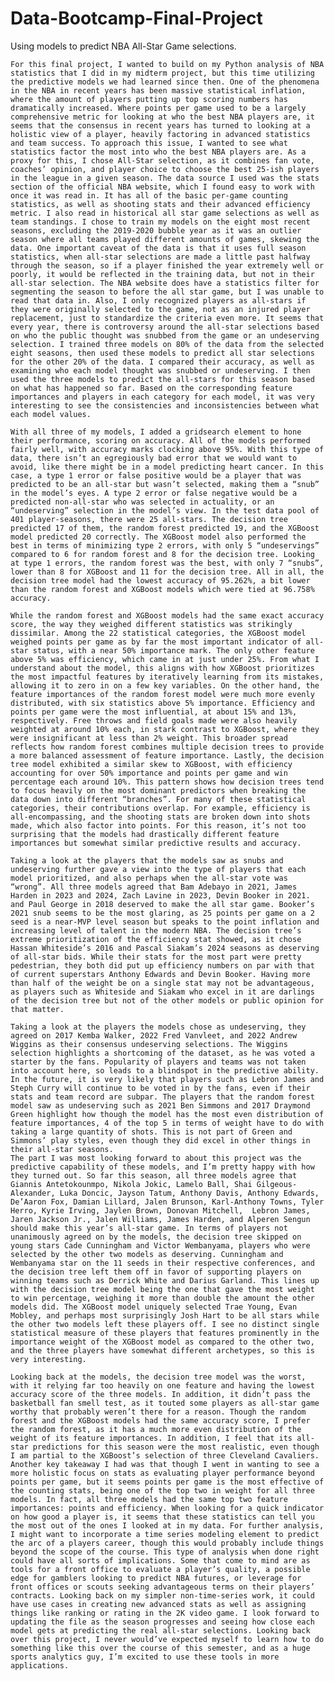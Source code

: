 # Data-Bootcamp-Final-Project
Using models to predict NBA All-Star Game selections. 
  
	For this final project, I wanted to build on my Python analysis of NBA statistics that I did in my midterm project, but this time utilizing the predictive models we had learned since then. One of the phenomena in the NBA in recent years has been massive statistical inflation, where the amount of players putting up top scoring numbers has dramatically increased. Where points per game used to be a largely comprehensive metric for looking at who the best NBA players are, it seems that the consensus in recent years has turned to looking at a holistic view of a player, heavily factoring in advanced statistics and team success. To approach this issue, I wanted to see what statistics factor the most into who the best NBA players are. As a proxy for this, I chose All-Star selection, as it combines fan vote, coaches’ opinion, and player choice to choose the best 25-ish players in the league in a given season. The data source I used was the stats section of the official NBA website, which I found easy to work with once it was read in. It has all of the basic per-game counting statistics, as well as shooting stats and their advanced efficiency metric. I also read in historical all star game selections as well as team standings. I chose to train my models on the eight most recent seasons, excluding the 2019-2020 bubble year as it was an outlier season where all teams played different amounts of games, skewing the data. One important caveat of the data is that it uses full season statistics, when all-star selections are made a little past halfway through the season, so if a player finished the year extremely well or poorly, it would be reflected in the training data, but not in their all-star selection. The NBA website does have a statistics filter for segmenting the season to before the all star game, but I was unable to read that data in. Also, I only recognized players as all-stars if they were originally selected to the game, not as an injured player replacement, just to standardize the criteria even more. It seems that every year, there is controversy around the all-star selections based on who the public thought was snubbed from the game or an undeserving selection. I trained three models on 80% of the data from the selected eight seasons, then used these models to predict all star selections for the other 20% of the data. I compared their accuracy, as well as examining who each model thought was snubbed or undeserving. I then used the three models to predict the all-stars for this season based on what has happened so far. Based on the corresponding feature importances and players in each category for each model, it was very interesting to see the consistencies and inconsistencies between what each model values.
	
	With all three of my models, I added a gridsearch element to hone their performance, scoring on accuracy. All of the models performed fairly well, with accuracy marks clocking above 95%. With this type of data, there isn’t an egregiously bad error that we would want to avoid, like there might be in a model predicting heart cancer. In this case, a type 1 error or false positive would be a player that was predicted to be an all-star but wasn’t selected, making them a “snub” in the model’s eyes. A type 2 error or false negative would be a predicted non-all-star who was selected in actuality, or an “undeserving” selection in the model’s view. In the test data pool of 401 player-seasons, there were 25 all-stars. The decision tree predicted 17 of them, the random forest predicted 19, and the XGBoost model predicted 20 correctly. The XGBoost model also performed the best in terms of minimizing type 2 errors, with only 5 “undeservings” compared to 6 for random forest and 8 for the decision tree. Looking at type 1 errors, the random forest was the best, with only 7 “snubs”, lower than 8 for XGBoost and 11 for the decision tree. All in all, the decision tree model had the lowest accuracy of 95.262%, a bit lower than the random forest and XGBoost models which were tied at 96.758% accuracy. 
	
	While the random forest and XGBoost models had the same exact accuracy score, the way they weighed different statistics was strikingly dissimilar. Among the 22 statistical categories, the XGBoost model weighed points per game as by far the most important indicator of all-star status, with a near 50% importance mark. The only other feature above 5% was efficiency, which came in at just under 25%. From what I understand about the model, this aligns with how XGBoost prioritizes the most impactful features by iteratively learning from its mistakes, allowing it to zero in on a few key variables. On the other hand, the feature importances of the random forest model were much more evenly distributed, with six statistics above 5% importance. Efficiency and points per game were the most influential, at about 15% and 13%, respectively. Free throws and field goals made were also heavily weighted at around 10% each, in stark contrast to XGBoost, where they were insignificant at less than 2% weight. This broader spread reflects how random forest combines multiple decision trees to provide a more balanced assessment of feature importance. Lastly, the decision tree model exhibited a similar skew to XGBoost, with efficiency accounting for over 50% importance and points per game and win percentage each around 10%. This pattern shows how decision trees tend to focus heavily on the most dominant predictors when breaking the data down into different “branches”. For many of these statistical categories, their contributions overlap. For example, efficiency is all-encompassing, and the shooting stats are broken down into shots made, which also factor into points. For this reason, it’s not too surprising that the models had drastically different feature importances but somewhat similar predictive results and accuracy.
 
	Taking a look at the players that the models saw as snubs and undeserving further gave a view into the type of players that each model prioritized, and also perhaps when the all-star vote was “wrong”. All three models agreed that Bam Adebayo in 2021, James Harden in 2023 and 2024, Zach Lavine in 2023, Devin Booker in 2021. and Paul George in 2018 deserved to make the all star game. Booker’s 2021 snub seems to be the most glaring, as 25 points per game on a 2 seed is a near-MVP level season but speaks to the point inflation and increasing level of talent in the modern NBA. The decision tree’s extreme prioritization of the efficiency stat showed, as it chose Hassan Whiteside’s 2016 and Pascal Siakam’s 2024 seasons as deserving of all-star bids. While their stats for the most part were pretty pedestrian, they both did put up efficiency numbers on par with that of current superstars Anthony Edwards and Devin Booker. Having more than half of the weight be on a single stat may not be advantageous, as players such as Whiteside and Siakam who excel in it are darlings of the decision tree but not of the other models or public opinion for that matter.
 
	Taking a look at the players the models chose as undeserving, they agreed on 2017 Kemba Walker, 2022 Fred Vanvleet, and 2022 Andrew Wiggins as their consensus undeserving selections. The Wiggins selection highlights a shortcoming of the dataset, as he was voted a starter by the fans. Popularity of players and teams was not taken into account here, so leads to a blindspot in the predictive ability. In the future, it is very likely that players such as Lebron James and Steph Curry will continue to be voted in by the fans, even if their stats and team record are subpar. The players that the random forest model saw as undeserving such as 2021 Ben Simmons and 2017 Draymond Green highlight how though the model has the most even distribution of feature importances, 4 of the top 5 in terms of weight have to do with taking a large quantity of shots. This is not part of Green and Simmons’ play styles, even though they did excel in other things in their all-star seasons.
	The part I was most looking forward to about this project was the predictive capability of these models, and I’m pretty happy with how they turned out. So far this season, all three models agree that Giannis Antetokounmpo, Nikola Jokic, Lamelo Ball, Shai Gilgeous-Alexander, Luka Doncic, Jayson Tatum, Anthony Davis, Anthony Edwards, De’Aaron Fox, Damian Lillard, Jalen Brunson, Karl-Anthony Towns, Tyler Herro, Kyrie Irving, Jaylen Brown, Donovan Mitchell,  Lebron James, Jaren Jackson Jr., Jalen Williams, James Harden, and Alperen Sengun should make this year’s all-star game. In terms of players not unanimously agreed on by the models, the decision tree skipped on young stars Cade Cunningham and Victor Wembanyama, players who were selected by the other two models as deserving. Cunningham and Wembanyama star on the 11 seeds in their respective conferences, and the decision tree left them off in favor of supporting players on winning teams such as Derrick White and Darius Garland. This lines up with the decision tree model being the one that gave the most weight to win percentage, weighing it more than double the amount the other models did. The XGBoost model uniquely selected Trae Young, Evan Mobley, and perhaps most surprisingly Josh Hart to be all stars while the other two models left these players off. I see no distinct single statistical measure of these players that features prominently in the importance weight of the XGBoost model as compared to the other two, and the three players have somewhat different archetypes, so this is very interesting. 
 
	Looking back at the models, the decision tree model was the worst, with it relying far too heavily on one feature and having the lowest accuracy score of the three models. In addition, it didn’t pass the basketball fan smell test, as it touted some players as all-star game worthy that probably weren’t there for a reason. Though the random forest and the XGBoost models had the same accuracy score, I prefer the random forest, as it has a much more even distribution of the weight of its feature importances. In addition, I feel that its all-star predictions for this season were the most realistic, even though I am partial to the XGBoost’s selection of three Cleveland Cavaliers. Another key takeaway I had was that though I went in wanting to see a more holistic focus on stats as evaluating player performance beyond points per game, but it seems points per game is the most effective of the counting stats, being one of the top two in weight for all three models. In fact, all three models had the same top two feature importances: points and efficiency. When looking for a quick indicator on how good a player is, it seems that these statistics can tell you the most out of the ones I looked at in my data. For further analysis, I might want to incorporate a time series modeling element to predict the arc of a players career, though this would probably include things beyond the scope of the course. This type of analysis when done right could have all sorts of implications. Some that come to mind are as tools for a front office to evaluate a player’s quality, a possible edge for gamblers looking to predict NBA futures, or leverage for front offices or scouts seeking advantageous terms on their players’ contracts. Looking back on my simpler non-time-series work, it could have use cases in creating new advanced stats as well as assigning things like ranking or rating in the 2K video game. I look forward to updating the file as the season progresses and seeing how close each model gets at predicting the real all-star selections. Looking back over this project, I never would’ve expected myself to learn how to do something like this over the course of this semester, and as a huge sports analytics guy, I’m excited to use these tools in more applications. 


